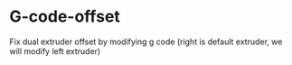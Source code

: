 # G-code-offset
Fix dual extruder offset by modifying g code (right is default extruder, we will modify left extruder)
